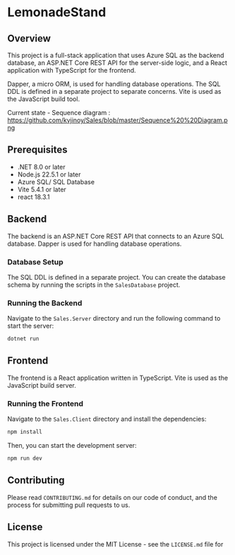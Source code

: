 # LemonadeStand


## Overview

This project is a full-stack application that uses Azure SQL as the backend database, an ASP.NET Core REST API for the server-side logic, and a React application with TypeScript for the frontend. 

Dapper, a micro ORM, is used for handling database operations. The SQL DDL is defined in a separate project to separate concerns. Vite is used as the JavaScript build tool.

Current state - Sequence diagram : https://github.com/kvjinoy/Sales/blob/master/Sequence%20%20Diagram.png

## Prerequisites

- .NET 8.0 or later
- Node.js 22.5.1 or later
- Azure SQL/ SQL Database
- Vite 5.4.1 or later
- react 18.3.1

## Backend

The backend is an ASP.NET Core REST API that connects to an Azure SQL database. Dapper is used for handling database operations.

### Database Setup

The SQL DDL is defined in a separate project. You can create the database schema by running the scripts in the `SalesDatabase` project.

### Running the Backend

Navigate to the `Sales.Server` directory and run the following command to start the server:

```bash
dotnet run
```

## Frontend

The frontend is a React application written in TypeScript. Vite is used as the JavaScript build server.

### Running the Frontend

Navigate to the `Sales.Client` directory and install the dependencies:

```bash
npm install
```

Then, you can start the development server:

```bash
npm run dev
```

## Contributing

Please read `CONTRIBUTING.md` for details on our code of conduct, and the process for submitting pull requests to us.

## License

This project is licensed under the MIT License - see the `LICENSE.md` file for
